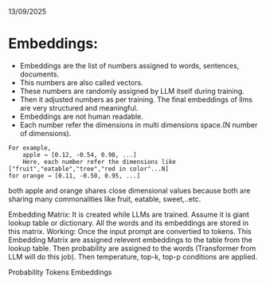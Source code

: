 13/09/2025
# Embeddings:
*   Embeddings are the list of numbers assigned to words, sentences, documents.
*   This numbers are also called vectors.
*   These numbers are randomly assigned by LLM itself during training. 
*   Then it adjusted numbers as per training. The final embeddings of llms are very structured and meaningful.
*   Embeddings are not human readable.
*   Each number refer the dimensions in multi dimensions space.(N number of dimensions).

```
For example,
    apple → [0.12, -0.54, 0.98, ...]
    Here, each number refer the dimensions like ["fruit","eatable","tree","red in color"...N]
for orange → [0.11, -0.50, 0.95, ...]
```
both apple and orange shares close dimensional values because both are sharing many commonalities like fruit, eatable, sweet,..etc.

Embedding Matrix:
It is created while LLMs are trained.
Assume it is giant lookup table or dictionary.
All the words and its embeddings are stored in this matrix.
Working:
Once the input prompt are convertied to tokens. 
This Embedding Matrix are assigned relevent embeddings to the table from the lookup table.
Then probability are assigned to the words (Transformer from LLM will do this job).
Then temperature, top-k, top-p conditions are applied.


Probability
Tokens
Embeddings